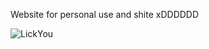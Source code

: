 Website for personal use and shite xDDDDDD

![LickYou](https://github.com/vmyk/vmyk.github.io/assets/85355352/aa69d0d7-544f-47d3-81fd-6023befdd76a)
